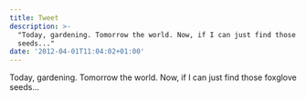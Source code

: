 ```yaml
---
title: Tweet
description: >-
  "Today, gardening. Tomorrow the world. Now, if I can just find those foxglove
  seeds..."
date: '2012-04-01T11:04:02+01:00'
---
```

Today, gardening. Tomorrow the world. Now, if I can just find those foxglove seeds...
